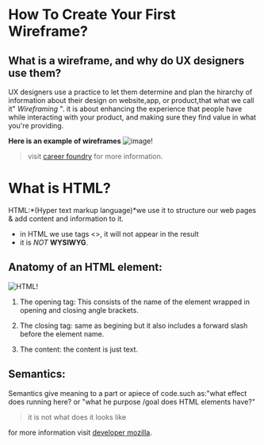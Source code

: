 # How To Create Your First Wireframe?


## What is a wireframe, and why do UX designers use them?

UX designers use a practice to let them determine and plan the hirarchy of information about their design on website,app, or product,that what we call it" *Wireframing* ".
it is about enhancing the experience that people have while interacting with your product, and making sure they find value in what you're providing.



**Here is an example of wireframes**
![image!](https://d33wubrfki0l68.cloudfront.net/dbb80f2f6a5dafa25f702ad00bc429057fb59cec/52716/en/blog/uploads/versions/samuel-student-wireframe---x----972-715x---.png)


>visit [career foundry](https://careerfoundry.com/en/blog/ux-design/how-to-create-your-first-wireframe/) for more information.


# What is HTML?
HTML:*(Hyper text markup language)*we use it to structure our web pages & add content and information to it.

* in HTML we use tags <>, it will not appear in the result 
* it is _NOT_ **WYSIWYG**.

## Anatomy of an HTML element:
![HTML!](https://developer.mozilla.org/en-US/docs/Learn/Getting_started_with_the_web/HTML_basics/grumpy-cat-small.png)


1. The opening tag: This consists of the name of the element  wrapped in opening and closing angle brackets. 

2. The closing tag: same as begining but it also includes a forward slash before the element name. 
3. The content: the content  is just text. 


## Semantics:
Semantics give meaning to a part or apiece of code.such as:"what effect does running here? or "what he purpose /goal does HTML elements have?"
>it is not what does it looks like

for more information visit [developer mozilla](https://developer.mozilla.org/en-US/docs/Glossary/Semantics).

